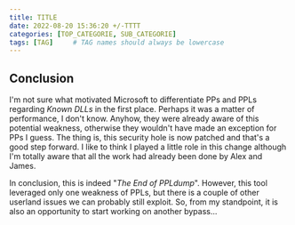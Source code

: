 ```yaml
---
title: TITLE
date: 2022-08-20 15:36:20 +/-TTTT
categories: [TOP_CATEGORIE, SUB_CATEGORIE]
tags: [TAG]     # TAG names should always be lowercase
---
```



## Conclusion

I'm not sure what motivated Microsoft to differentiate PPs and PPLs regarding _Known DLLs_ in the first place. Perhaps it was a matter of performance, I don't know. Anyhow, they were already aware of this potential weakness, otherwise they wouldn't have made an exception for PPs I guess. The thing is, this security hole is now patched and that's a good step forward. I like to think I played a little role in this change although I'm totally aware that all the work had already been done by Alex and James.

In conclusion, this is indeed "_The End of PPLdump_". However, this tool leveraged only one weakness of PPLs, but there is a couple of other userland issues we can probably still exploit. So, from my standpoint, it is also an opportunity to start working on another bypass...

